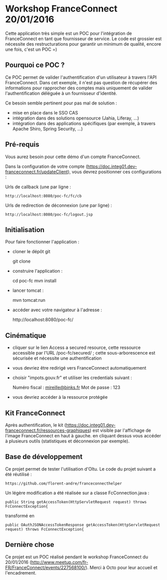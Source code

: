 # Workshop FranceConnect 20/01/2016

Cette application très simple est un POC pour l'intégration de FranceConnect en tant que fournisseur de service.
Le code est grossier est nécessite des restructurations pour garantir un minimum de qualité, encore une fois, c'est un POC =)



## Pourquoi ce POC ?

Ce POC permet de valider l'authentification d'un utilisateur à travers l'API FranceConnect.
Dans cet exemple, il n'est pas question de récupérer des informations pour rapprocher des comptes mais uniquement de valider l'authentification déléguée à un fournisseur d'identité.

Ce besoin semble pertinent pour pas mal de solution :

- mise en place dans le SSO CAS
- intégration dans des solutions opensource (Jahia, Liferay, ...)
- intégration dans des applications spécifiques (par exemple, à travers Apache Shiro, Spring Security, ...)



## Pré-requis

Vous aurez besoin pour cette démo d'un compte FranceConnect.

Dans la configuration de votre compte (https://doc.integ01.dev-franceconnect.fr/updateClient), vous devrez positionner ces configurations :

Urls de callback (une par ligne :

	http://localhost:8080/poc-fc/fc/cb

Urls de redirection de déconnexion (une par ligne) :

	http://localhost:8080/poc-fc/logout.jsp



## Initialisation

Pour faire fonctionner l'application :

- cloner le dépôt git 

	git clone

- construire l'application :

	cd poc-fc
	mvn install

- lancer tomcat :

	mvn tomcat:run

- accéder avec votre navigateur à l'adresse :

	http://localhost:8080/poc-fc/



## Cinématique

- cliquer sur le lien Access a secured resource, cette ressource accessible par l'URL /poc-fc/secured/ ; cette sous-arborescence est sécurisée et nécessite une authentification 
- vous devriez être redirigé vers FranceConnect automatiquement
- choisir "impots.gouv.fr" et utiliser les credentials suivant :

	Numéro fiscal : mireille@binks.fr
	Mot de passe : 123

- vous devriez accéder à la ressource protégée



## Kit FranceConnect

Après authentification, le kit (https://doc.integ01.dev-franceconnect.fr/ressources-graphiques) est visible  par l'affichage de l'image FranceConnect en haut à gauche. en cliquant dessus vous accéder à plusieurs outils (statistiques et déconnexion par exemple).
    


## Base de développement

Ce projet permet de tester l'utilisation d'Oltu.
Le code du projet suivant a été réutilisé :

	https://github.com/florent-andre/franceconnecthelper

Un légère modification a été réalisée sur a classe FcConnection.java :

	public String getAccessToken(HttpServletRequest request) throws FcConnectException{

transformé en 

	public OAuthJSONAccessTokenResponse getAccessToken(HttpServletRequest request) throws FcConnectException{



## Dernière chose

Ce projet est un POC réalisé pendant le workshop FranceConnect du 20/01/2016 (http://www.meetup.com/fr-FR/FranceConnect/events/227568100/).
Merci à Octo pour leur accueil et l'encadrement.
